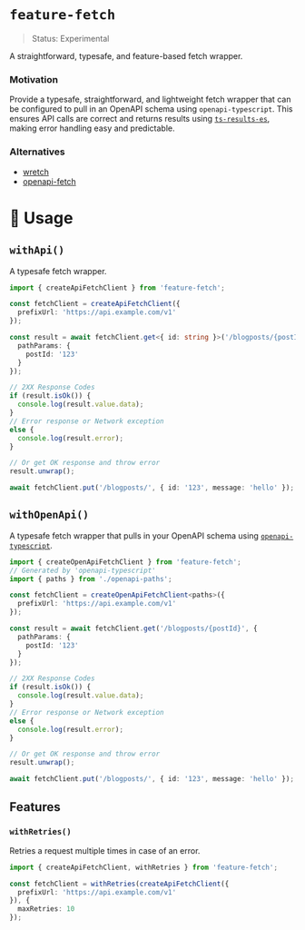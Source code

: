 # `feature-fetch`
> Status: Experimental

A straightforward, typesafe, and feature-based fetch wrapper.

### Motivation

Provide a typesafe, straightforward, and lightweight fetch wrapper that can be configured to pull in an OpenAPI schema using `openapi-typescript`. This ensures API calls are correct and returns results using [`ts-results-es`](https://github.com/lune-climate/ts-results-es#readme), making error handling easy and predictable.

### Alternatives

- [wretch](https://github.com/elbywan/wretch)
- [openapi-fetch](https://github.com/drwpow/openapi-typescript/tree/main/packages/openapi-fetch)

# 📖 Usage

## `withApi()`

A typesafe fetch wrapper.

```ts
import { createApiFetchClient } from 'feature-fetch';

const fetchClient = createApiFetchClient({
  prefixUrl: 'https://api.example.com/v1'
});

const result = await fetchClient.get<{ id: string }>('/blogposts/{postId}', {
  pathParams: {
    postId: '123'
  }
});

// 2XX Response Codes
if (result.isOk()) {
  console.log(result.value.data);
}
// Error response or Network exception
else {
  console.log(result.error);
}

// Or get OK response and throw error
result.unwrap();

await fetchClient.put('/blogposts/', { id: '123', message: 'hello' });
```

## `withOpenApi()`

A typesafe fetch wrapper that pulls in your OpenAPI schema using [`openapi-typescript`](https://github.com/drwpow/openapi-typescript/tree/main).

```ts
import { createOpenApiFetchClient } from 'feature-fetch';
// Generated by 'openapi-typescript'
import { paths } from './openapi-paths';

const fetchClient = createOpenApiFetchClient<paths>({
  prefixUrl: 'https://api.example.com/v1'
});

const result = await fetchClient.get('/blogposts/{postId}', {
  pathParams: {
    postId: '123'
  }
});

// 2XX Response Codes
if (result.isOk()) {
  console.log(result.value.data);
}
// Error response or Network exception
else {
  console.log(result.error);
}

// Or get OK response and throw error
result.unwrap();

await fetchClient.put('/blogposts/', { id: '123', message: 'hello' });
```

## Features

### `withRetries()`

Retries a request multiple times in case of an error.

```ts
import { createApiFetchClient, withRetries } from 'feature-fetch';

const fetchClient = withRetries(createApiFetchClient({
  prefixUrl: 'https://api.example.com/v1'
}), {
  maxRetries: 10
});
```
